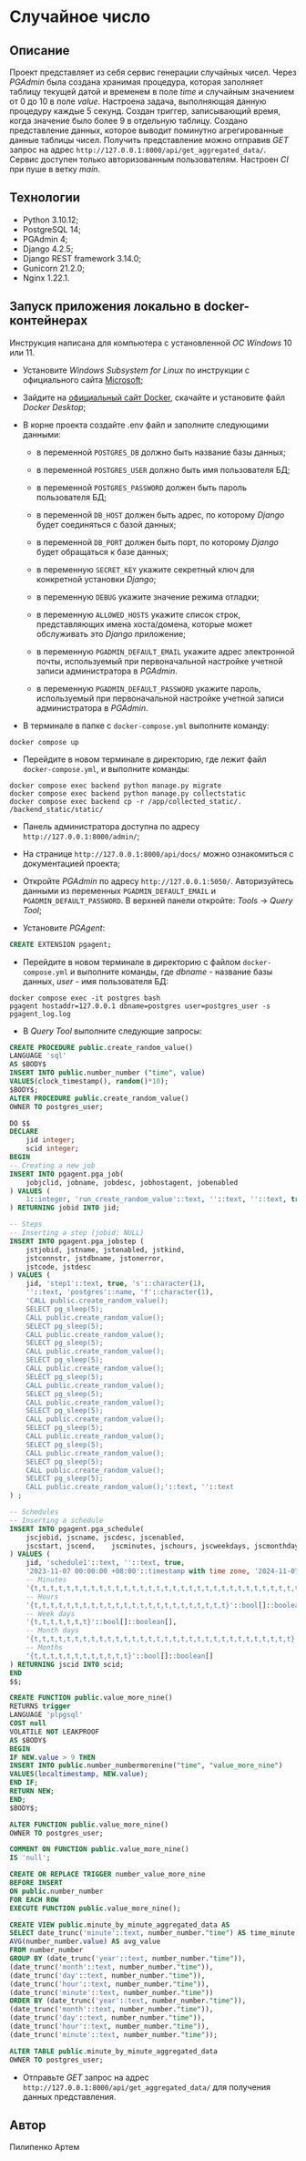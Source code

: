 # Случайное число

## Описание

Проект представляет из себя сервис генерации случайных чисел. Через _PGAdmin_
была создана хранимая процедура, которая заполняет таблицу текущей датой и
временем в поле _time_ и случайным значением от 0 до 10 в поле _value_.
Настроена задача, выполняющая данную процедуру каждые 5 секунд. Создан
триггер, записывающий время, когда значение было более 9 в отдельную таблицу.
Создано представление данных, которое выводит поминутно агрегированные данные
таблицы чисел. Получить представление можно отправив _GET_ запрос на адрес
`http://127.0.0.1:8000/api/get_aggregated_data/`. Сервис доступен только
авторизованным пользователям. Настроен _CI_ при пуше в ветку _main_.
 
## Технологии

- Python 3.10.12;
- PostgreSQL 14;
- PGAdmin 4;
- Django 4.2.5;
- Django REST framework 3.14.0;
- Gunicorn 21.2.0;
- Nginx 1.22.1.

## Запуск приложения локально в docker-контейнерах

Инструкция написана для компьютера с установленной _ОС Windows_ 10 или 11.

- Установите _Windows Subsystem for Linux_ по инструкции с официального сайта
[Microsoft](https://learn.microsoft.com/ru-ru/windows/wsl/install);

- Зайдите на
[официальный сайт Docker](https://www.docker.com/products/docker-desktop/),
скачайте и установите файл _Docker Desktop_;

- В корне проекта создайте .env файл и заполните следующими данными:

  - в переменной `POSTGRES_DB` должно быть название базы данных;

  - в переменной `POSTGRES_USER` должно быть имя пользователя БД;

  - в переменной `POSTGRES_PASSWORD` должен быть пароль пользователя БД;

  - в переменной `DB_HOST` должен быть адрес, по которому _Django_ будет
  соединяться с базой данных;

  - в переменной `DB_PORT` должен быть порт, по которому _Django_ будет
  обращаться к базе данных;

  - в переменную `SECRET_KEY` укажите секретный ключ для конкретной установки
  _Django_;

  - в переменную `DEBUG` укажите значение режима отладки;

  - в переменную `ALLOWED_HOSTS` укажите список строк, представляющих имена
  хоста/домена, которые может обслуживать это _Django_ приложение;

  - в переменную `PGADMIN_DEFAULT_EMAIL` укажите адрес электронной почты,
  используемый при первоначальной настройке учетной записи администратора в
  _PGAdmin_.

  - в переменную `PGADMIN_DEFAULT_PASSWORD` укажите пароль, используемый при
  первоначальной настройке учетной записи администратора в _PGAdmin_.

- В терминале в папке с `docker-compose.yml` выполните команду:

```text
docker compose up
```

- Перейдите в новом терминале в директорию, где лежит файл
`docker-compose.yml`, и выполните команды:

```text
docker compose exec backend python manage.py migrate
docker compose exec backend python manage.py collectstatic
docker compose exec backend cp -r /app/collected_static/. /backend_static/static/
```

- Панель администратора доступна по адресу `http://127.0.0.1:8000/admin/`;

- На странице `http://127.0.0.1:8000/api/docs/` можно ознакомиться с
документацией проекта;

- Откройте _PGAdmin_ по адресу `http://127.0.0.1:5050/`. Авторизуйтесь данными
из переменных `PGADMIN_DEFAULT_EMAIL` и `PGADMIN_DEFAULT_PASSWORD`. В верхней
панели откройте: _Tools_ -> _Query Tool_;

- Установите _PGAgent_:

```sql
CREATE EXTENSION pgagent;
```

- Перейдите в новом терминале в директорию с файлом `docker-compose.yml` и
выполните команды, где _dbname_ - название базы данных, _user_ - имя
пользователя БД:

```text
docker compose exec -it postgres bash
pgagent hostaddr=127.0.0.1 dbname=postgres user=postgres_user -s pgagent_log.log
```

- В _Query Tool_ выполните следующие запросы:

```sql
CREATE PROCEDURE public.create_random_value()
LANGUAGE 'sql'
AS $BODY$
INSERT INTO public.number_number ("time", value)
VALUES(clock_timestamp(), random()*10);
$BODY$;
ALTER PROCEDURE public.create_random_value()
OWNER TO postgres_user;
```

```sql
DO $$
DECLARE
    jid integer;
    scid integer;
BEGIN
-- Creating a new job
INSERT INTO pgagent.pga_job(
    jobjclid, jobname, jobdesc, jobhostagent, jobenabled
) VALUES (
    1::integer, 'run_create_random_value'::text, ''::text, ''::text, true
) RETURNING jobid INTO jid;

-- Steps
-- Inserting a step (jobid: NULL)
INSERT INTO pgagent.pga_jobstep (
    jstjobid, jstname, jstenabled, jstkind,
    jstconnstr, jstdbname, jstonerror,
    jstcode, jstdesc
) VALUES (
    jid, 'step1'::text, true, 's'::character(1),
    ''::text, 'postgres'::name, 'f'::character(1),
    'CALL public.create_random_value();
    SELECT pg_sleep(5);
    CALL public.create_random_value();
    SELECT pg_sleep(5);
    CALL public.create_random_value();
    SELECT pg_sleep(5);
    CALL public.create_random_value();
    SELECT pg_sleep(5);
    CALL public.create_random_value();
    SELECT pg_sleep(5);
    CALL public.create_random_value();
    SELECT pg_sleep(5);
    CALL public.create_random_value();
    SELECT pg_sleep(5);
    CALL public.create_random_value();
    SELECT pg_sleep(5);
    CALL public.create_random_value();
    SELECT pg_sleep(5);
    CALL public.create_random_value();
    SELECT pg_sleep(5);
    CALL public.create_random_value();
    SELECT pg_sleep(5);
    CALL public.create_random_value();'::text, ''::text
) ;

-- Schedules
-- Inserting a schedule
INSERT INTO pgagent.pga_schedule(
    jscjobid, jscname, jscdesc, jscenabled,
    jscstart, jscend,    jscminutes, jschours, jscweekdays, jscmonthdays, jscmonths
) VALUES (
    jid, 'schedule1'::text, ''::text, true,
    '2023-11-07 00:00:00 +08:00'::timestamp with time zone, '2024-11-07 00:00:00 080'::timestamp with time zone,
    -- Minutes
    '{t,t,t,t,t,t,t,t,t,t,t,t,t,t,t,t,t,t,t,t,t,t,t,t,t,t,t,t,t,t,t,t,t,t,t,t,t,t,t,t,t,t,t,t,t,t,t,t,t,t,t,t,t,t,t,t,t,t,t,t}'::bool[]::boolean[],
    -- Hours
    '{t,t,t,t,t,t,t,t,t,t,t,t,t,t,t,t,t,t,t,t,t,t,t,t}'::bool[]::boolean[],
    -- Week days
    '{t,t,t,t,t,t,t}'::bool[]::boolean[],
    -- Month days
    '{t,t,t,t,t,t,t,t,t,t,t,t,t,t,t,t,t,t,t,t,t,t,t,t,t,t,t,t,t,t,t,t}'::bool[]::boolean[],
    -- Months
    '{t,t,t,t,t,t,t,t,t,t,t,t}'::bool[]::boolean[]
) RETURNING jscid INTO scid;
END
$$;
```

```sql
CREATE FUNCTION public.value_more_nine()
RETURNS trigger
LANGUAGE 'plpgsql'
COST null
VOLATILE NOT LEAKPROOF
AS $BODY$
BEGIN
IF NEW.value > 9 THEN
INSERT INTO public.number_numbermorenine("time", "value_more_nine")
VALUES(localtimestamp, NEW.value);
END IF;
RETURN NEW;
END;
$BODY$;

ALTER FUNCTION public.value_more_nine()
OWNER TO postgres_user;

COMMENT ON FUNCTION public.value_more_nine()
IS 'null';
```

```sql
CREATE OR REPLACE TRIGGER number_value_more_nine
BEFORE INSERT
ON public.number_number
FOR EACH ROW
EXECUTE FUNCTION public.value_more_nine();
```

```sql
CREATE VIEW public.minute_by_minute_aggregated_data AS
SELECT date_trunc('minute'::text, number_number."time") AS time_minute,
AVG(number_number.value) AS avg_value
FROM number_number
GROUP BY (date_trunc('year'::text, number_number."time")),
(date_trunc('month'::text, number_number."time")),
(date_trunc('day'::text, number_number."time")),
(date_trunc('hour'::text, number_number."time")),
(date_trunc('minute'::text, number_number."time"))
ORDER BY (date_trunc('year'::text, number_number."time")),
(date_trunc('month'::text, number_number."time")),
(date_trunc('day'::text, number_number."time")),
(date_trunc('hour'::text, number_number."time")),
(date_trunc('minute'::text, number_number."time"));

ALTER TABLE public.minute_by_minute_aggregated_data
OWNER TO postgres_user; 
```

-  Отправьте _GET_ запрос на адрес
`http://127.0.0.1:8000/api/get_aggregated_data/` для получения данных
представления.

## Автор

Пилипенко Артем
